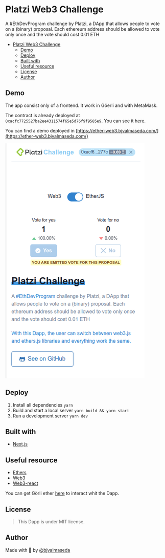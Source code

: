 # Platzi Web3 Challenge

A #EthDevProgram challenge by Platzi, a DApp that allows people to vote on a (binary) proposal. Each ethereum address should be allowed to vote only once and the vote should cost 0.01 ETH

- [Platzi Web3 Challenge](#platzi-web3-challenge)
  - [Demo](#demo)
  - [Deploy](#deploy)
  - [Built with](#built-with)
  - [Useful resource](#useful-resource)
  - [License](#license)
  - [Author](#author)

## Demo
The app consist only of a frontend. It work in Göerli and with MetaMask. 

The contract is already deployed at `0xacfc7725527ba2ee4311574f65e5d76f9f9585e9`. You can see it [here](https://goerli.etherscan.io/address/0xacfc7725527ba2ee4311574f65e5d76f9f9585e9#code).

You can find a demo deployed in [https://ether-web3.bjvalmaseda.com/](https://ether-web3.bjvalmaseda.com/)

!['Dapp Screenshot'](docs/Screenshot%20from%202022-09-01%2019-47-38.png)

## Deploy

1. Install all dependencies `yarn`
2. Build and start a local server `yarn build && yarn start`
3. Run a development server `yarn dev`

## Built with
- [Next.js](https://nextjs.org/)

## Useful resource
- [Ethers](https://docs.ethers.io/v5/)
- [Web3](https://web3js.readthedocs.io/en/v1.7.5/)
- [Web3-react](https://github.com/Uniswap/web3-react)

You can get Görli ether [here](https://faucet.paradigm.xyz/) to interact whit the Dapp.

## License
>This Dapp is under MIT license.

## Author
Made with 💙 by [@bjvalmaseda](https://twitter.com/bjvalmaseda)
